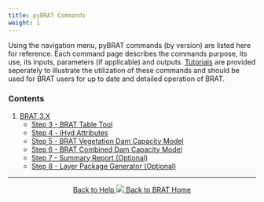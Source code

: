 ```yaml
---
title: pyBRAT Commands
weight: 1
---
```


Using the navigation menu, pyBRAT commands (by version) are listed here for reference. Each command page describes the commands purpose, its use, its inputs, parameters (if applicable) and outputs. [Tutorials](http://brat.riverscapes.xyz/Documentation/Tutorials/) are provided seperately to illustrate the utilization of these commands and should be used for BRAT users for up to date and detailed operation of BRAT. 

### Contents

1. [BRAT 3.X]()
   * [Step 3 - BRAT Table Tool](http://brat.riverscapes.xyz/Documentation/Commands/BRAT%203.X/01_BRAT%20TableTool.html)
   * [Step 4 - iHyd Attributes](http://brat.riverscapes.xyz/Documentation/Commands/BRAT%203.X/02_iHydAttributes.html)
   * [Step 5 - BRAT Vegetation Dam Capacity Model](http://brat.riverscapes.xyz/Documentation/Commands/BRAT%203.X/03_BRATVegetationFIS.html)
   * [Step 6 - BRAT Combined Dam Capacity Model](http://brat.riverscapes.xyz/Documentation/Commands/BRAT%203.X/04_BRATCombinedFIS.html)
   * [Step 7 - Summary Report (Optional)](http://brat.riverscapes.xyz/Documentation/Commands/BRAT%203.X/05_SummaryReport.html)
   * [Step 8 - Layer Package Generator (Optional)](http://brat.riverscapes.xyz/Documentation/Commands/BRAT%203.X/06_LayerPackageGenerator.html)

------
<div align="center">
	<a class="hollow button" href="{{ site.baseurl }}/Documentation"><i class="fa fa-info-circle"></i> Back to Help </a>
	<a class="hollow button" href="{{ site.baseurl }}/"><img src="{{ site.baseurl }}/assets/images/favicons/favicon-16x16.png">  Back to BRAT Home </a>  
</div>
